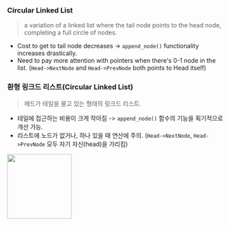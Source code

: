 ### Circular Linked List
> a variation of a linked list where the tail node points to the head node, completing a full circle of nodes.
* Cost to get to tail node decreases -> ```append_node()``` functionality increases drastically.
* Need to pay more attention with pointers when there's 0-1 node in the list. (```Head->NextNode``` and ```Head->PrevNode``` both points to Head itself)

### 환형 링크드 리스트(Circular Linked List)
> 헤드가 테일을 물고 있는 형태의 링크드 리스트.
* 테일에 접근하는 비용이 크게 작아짐 -> ```append_node()``` 함수의 기능을 획기적으로 개선 가능.
* 리스트에 노드가 없거나, 하나 있을 때 연산에 주의. (```Head->NextNode```, ```Head->PrevNode``` 모두 자기 자신(head)을 가리킴)

<img src="https://user-images.githubusercontent.com/22133824/142841085-1371c1d5-62b7-49a5-8408-dabf42046090.png" height=150px />
